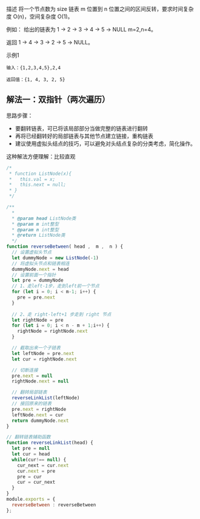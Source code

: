 描述
将一个节点数为 size 链表 m 位置到 n 位置之间的区间反转，要求时间复杂度 O(n)，空间复杂度 O(1)。

例如：
给出的链表为 1 -> 2 -> 3 -> 4 -> 5 -> NULL m=2,n=4。

返回 1 → 4 → 3 → 2 → 5 → NULL。


示例1
```
输入：{1,2,3,4,5},2,4

返回值：{1, 4, 3, 2, 5}
```

## 解法一：双指针（两次遍历）

思路步骤：
- 要翻转链表，可已将该局部部分当做完整的链表进行翻转
- 再将已经翻转好的局部链表与其他节点建立链接，重构链表
- 建议使用虚拟头结点的技巧，可以避免对头结点复杂的分类考虑，简化操作。

这种解法方便理解：比较直观

```js
/*
 * function ListNode(x){
 *   this.val = x;
 *   this.next = null;
 * }
 */

/**
  * 
  * @param head ListNode类 
  * @param m int整型 
  * @param n int整型 
  * @return ListNode类
  */
function reverseBetween( head ,  m ,  n ) {
  // 设置虚拟头节点
  let dummyNode = new ListNode(-1)
  // 将虚拟头节点和链表相连
  dummyNode.next = head
  // 设置前面一个指针
  let pre = dummyNode
  // 1、走left-1步，走到left前一个节点
  for (let i = 0; i < m-1; i++) {
    pre = pre.next
  }
  
  // 2、走 right-left+1 步走到 right 节点
  let rightNode = pre
  for (let i = 0; i < n - m + 1;i++) {
    rightNode = rightNode.next
  }

  // 截取出来一个子链表
  let leftNode = pre.next
  let cur = rightNode.next

  // 切断连接
  pre.next = null
  rightNode.next = null

  // 翻转局部链表
  reverseLinkList(leftNode)
  // 接回原来的链表
  pre.next = rightNode
  leftNode.next = cur
  return dummyNode.next
}

// 翻转链表辅助函数
function reverseLinkList(head) {
  let pre = null
  let cur = head
  while(cur!== null) {
    cur_next = cur.next
    cur.next = pre
    pre = cur
    cur = cur_next
  }
}
module.exports = {
  reverseBetween : reverseBetween
};
```
